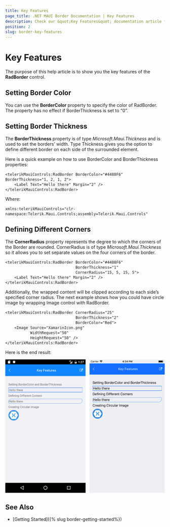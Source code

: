 ```yaml
---
title: Key Features
page_title: .NET MAUI Border Documentation | Key Features
description: Check our &quot;Key Features&quot; documentation article for Telerik Border for .NET MAUI control.
position: 2
slug: border-key-features
---
```


# Key Features

The purpose of this help article is to show you the key features of the **RadBorder** control. 

## Setting Border Color

You can use the **BorderColor** property to specify the color of RadBorder. The property has no effect if BorderThickness is set to “0”.

## Setting Border Thickness

The **BorderThickness** property is of type *Microsoft.Maui.Thickness* and is used to set the borders’ width. Type Thickness gives you the option to define different border on each side of the surrounded element.

Here is a quick example on how to use BorderColor and BorderThickness properties:

```XAML
<telerikMauiControls:RadBorder BorderColor="#4488F6" BorderThickness="1, 2, 1, 2">
    <Label Text="Hello there" Margin="2" />
</telerikMauiControls:RadBorder>
```

Where:

```XAML
xmlns:telerikMauiControls="clr-namespace:Telerik.Maui.Controls;assembly=Telerik.Maui.Controls"
```

## Defining Different Corners

The **CornerRadius** property represents the degree to which the corners of the Border are rounded. CornerRadius is of type *Microsoft.Maui.Thickness* so it allows you to set separate values on the four corners of the border. 

```XAML
<telerikMauiControls:RadBorder BorderColor="#4488F6" 
							   BorderThickness="1" 
							   CornerRadius="15, 5, 15, 5">
    <Label Text="Hello there" Margin="2" />
</telerikMauiControls:RadBorder>
```

Additionally, the wrapped content will be clipped according to each side’s specified corner radius. The next example shows how you could have circle image by wrapping Image control with RadBorder.

```XAML
<telerikMauiControls:RadBorder CornerRadius="25" 
							   BorderThickness="2" 
							   BorderColor="Red">
    <Image Source="XamarinIcon.png" 
		   WidthRequest="50" 
		   HeightRequest="50" />
</telerikMauiControls:RadBorder>
```

Here is the end result:

![Border Key Features Example](images/border-key-features.png)

## See Also

- [Getting Started]({% slug border-getting-started%})

